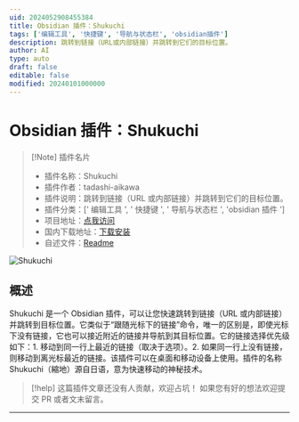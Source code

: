 ```yaml
---
uid: 2024052908455384
title: Obsidian 插件：Shukuchi
tags: ['编辑工具', '快捷键', '导航与状态栏', 'obsidian插件']
description: 跳转到链接（URL或内部链接）并跳转到它们的目标位置。
author: AI
type: auto
draft: false
editable: false
modified: 20240101000000
---
```


# Obsidian 插件：Shukuchi

> [!Note] 插件名片
> - 插件名称：Shukuchi
> - 插件作者：tadashi-aikawa
> - 插件说明：跳转到链接（URL 或内部链接）并跳转到它们的目标位置。
> - 插件分类：[' 编辑工具 ', ' 快捷键 ', ' 导航与状态栏 ', 'obsidian 插件 ']
> - 项目地址：[点我访问](https://github.com/tadashi-aikawa/shukuchi)
> - 国内下载地址：[下载安装](https://pkmer.cn/products/plugin/pluginMarket/?shukuchi)
> - 自述文件：[Readme](https://ghproxy.net/https://raw.githubusercontent.com/tadashi-aikawa/shukuchi/master/README.md)

![Shukuchi](https://cdn.pkmer.cn/covers/shukuchi.png!pkmer)

## 概述

Shukuchi 是一个 Obsidian 插件，可以让您快速跳转到链接（URL 或内部链接）并跳转到目标位置。它类似于“跟随光标下的链接”命令，唯一的区别是，即使光标下没有链接，它也可以接近附近的链接并导航到其目标位置。它的链接选择优先级如下：1. 移动到同一行上最近的链接（取决于选项）。2. 如果同一行上没有链接，则移动到离光标最近的链接。该插件可以在桌面和移动设备上使用。插件的名称 Shukuchi（縮地）源自日语，意为快速移动的神秘技术。

> [!help]
> 这篇插件文章还没有人贡献，欢迎占坑！
> 如果您有好的想法欢迎提交 PR 或者文末留言。

---




